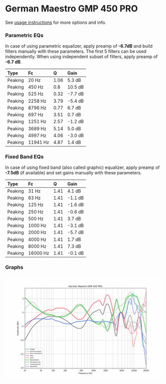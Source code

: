 # German Maestro GMP 450 PRO
See [usage instructions](https://github.com/jaakkopasanen/AutoEq#usage) for more options and info.

### Parametric EQs
In case of using parametric equalizer, apply preamp of **-6.7dB** and build filters manually
with these parameters. The first 5 filters can be used independently.
When using independent subset of filters, apply preamp of **-6.7 dB**.

| Type    | Fc       |    Q | Gain    |
|:--------|:---------|:-----|:--------|
| Peaking | 20 Hz    | 1.06 | 5.3 dB  |
| Peaking | 450 Hz   | 0.8  | 10.5 dB |
| Peaking | 525 Hz   | 0.32 | -7.7 dB |
| Peaking | 2258 Hz  | 3.79 | -5.4 dB |
| Peaking | 8796 Hz  | 0.77 | 6.7 dB  |
| Peaking | 697 Hz   | 3.51 | 0.7 dB  |
| Peaking | 1251 Hz  | 2.57 | -1.2 dB |
| Peaking | 3689 Hz  | 5.14 | 5.0 dB  |
| Peaking | 4997 Hz  | 4.06 | -3.0 dB |
| Peaking | 11941 Hz | 4.87 | 1.4 dB  |

### Fixed Band EQs
In case of using fixed band (also called graphic) equalizer, apply preamp of **-7.5dB**
(if available) and set gains manually with these parameters.

| Type    | Fc       |    Q | Gain    |
|:--------|:---------|:-----|:--------|
| Peaking | 31 Hz    | 1.41 | 4.1 dB  |
| Peaking | 63 Hz    | 1.41 | -1.1 dB |
| Peaking | 125 Hz   | 1.41 | -1.6 dB |
| Peaking | 250 Hz   | 1.41 | -0.6 dB |
| Peaking | 500 Hz   | 1.41 | 3.7 dB  |
| Peaking | 1000 Hz  | 1.41 | -3.1 dB |
| Peaking | 2000 Hz  | 1.41 | -5.7 dB |
| Peaking | 4000 Hz  | 1.41 | 1.7 dB  |
| Peaking | 8000 Hz  | 1.41 | 7.3 dB  |
| Peaking | 16000 Hz | 1.41 | -0.1 dB |

### Graphs
![](./German%20Maestro%20GMP%20450%20PRO.png)